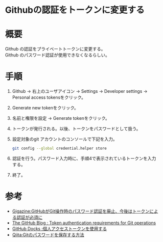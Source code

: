 # Githubの認証をトークンに変更する

# 概要

Github の認証をプライベートトークンに変更する。  
Github のパスワード認証が使用できなくなるらしい。

# 手順

1. Github → 右上のユーザアイコン → Settings → Developer settings → Personal access tokensをクリック。
2. Generate new tokenをクリック。
3. 名前と権限を設定 → Generate tokenをクリック。
4. トークンが発行される。以後、トークンをパスワードとして扱う。
5. 設定対象のgit アカウントのコンソールで下記を入力。

    ```bash
    git config --global credential.helper store
    ```

6. 認証を行う。パスワード入力時に、手順4で表示されているトークンを入力する。
7. 終了。

# 参考

- [Gigazine:GitHubがGit操作時のパスワード認証を廃止、今後はトークンによる認証が必須に](https://gigazine.net/news/20201219-github-token-git-operations/)
- [The GitHub Blog : Token authentication requirements for Git operations](https://github.blog/2020-12-15-token-authentication-requirements-for-git-operations/)
- [GitHub Docks :個人アクセストークンを使用する](https://docs.github.com/ja/free-pro-team@latest/github/authenticating-to-github/creating-a-personal-access-token)
- [Qiita:Gitのパスワードを保存する方法](https://qiita.com/is_mgmt_dept/items/81dc4558c0478e533e03)